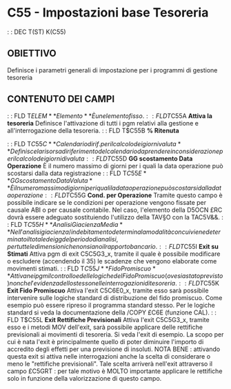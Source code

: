 # C55 - Impostazioni base Tesoreria
 :  : DEC T(ST) K(C55)
## OBIETTIVO
Definisce i parametri generali di impostazione per i programmi di gestione tesoreria
## CONTENUTO DEI CAMPI
 :  : FLD T$ELEM **Elemento**
È un elemento fisso.
 :  : FLD T$C55A **Attiva la tesoreria**
Definisce l'attivazione di tutti i pgm relativi alla gestione e all'interrogazione della tesoreria.
 :  : FLD T$C55B **% Ritenuta**

 :  : FLD T$C55C **Calendario di rif. per il calcolo dei giorni valuta**
Definisce la risorsa di riferimento del calendario da prendere in considerazione per il calcolo dei giorni di valuta
 :  : FLD T$C55D **GG scostamento Data Operazione**
È il numero massimo di giorni per i quali la data operazione può scostarsi dalla data registrazione
 :  : FLD T$C55E **GG scostamento Data Valuta**
È il numero massimo di giorni per i quali la data operazione può scostarsi dalla data operazione
 :  : FLD T$C55G **Cond. per Operazione**
Tramite questo campo è possibile indicare se le condizioni per operazione vengono fissate per causale ABI o per causale contabile. Nel caso, l'elemento della D5OCN £RC dovrà essere adeguato sostituiendo l'utilizzo della TAV§O con la TAC5V&&.
 :  : FLD T$C55H **Analisi Giacienza Media**
Nell'analisi giacienza/indebitamento determina la modalità con cui viene determinato il totale dei gg del periodo di analisi, per tutte le dimensioni che non siano il rapporto bancario.
 :  : FLD T$C55I **Exit su Stimati**
Attiva pgm di exit C5C5G3_x, tramite il quale è possibile modificare o escludere (accendendo il 35) le scadenze che vengono elaborate come movimenti stimati.
 :  : FLD T$C55J **Fido Promiscuo**
Attiva nei pgm il controllo e delle logiche del Fido Promiscuo (ove sia stato previsto) nonche l'evidenza dello stesso nelle interrogazioni di tesoreria.
 :  : FLD T$C55K **Exit Fido Promiscuo**
Attiva l'exit C5C6E0_x, tramite esso sarà possibile intervenire sulle logiche standard di distribuzione del fido promiscuo. Come esempio può essere ripreso il programma standard stesso.
Per le logiche standard si veda la documentazione della /COPY £C6E (funzione CAL).
 :  : FLD T$C55L **Exit Rettifiche Previsionali**
Attiva l'exit C5C5G3_x, tramite esso e i metodi MOV dell'exit, sarà possibile applicare delle rettifiche previsionali ai movimenti di tesoreria. Si veda l'exit di esempio. La scopo per cui è nata l'exit è principalmente quello di poter diminuire l'importo di accredito degli effetti per una previsione di insoluti. NOTA BENE :  attivando questa exit si attiva nelle interrogazioni anche la scelta di considerare o meno le "rettifiche previsionali". Tale scelta arriverà nell'exit attraverso il campo £C5GRT :  per tale motivo è MOLTO importante applicare le rettifiche solo in funzione della valorizzazione di questo campo.

